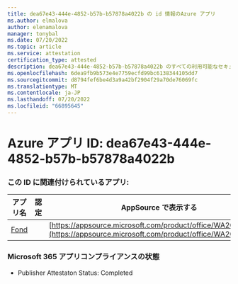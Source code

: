 ```yaml
---
title: dea67e43-444e-4852-b57b-b57878a4022b の id 情報のAzure アプリ
ms.author: elmalova
author: elenamalova
manager: tonybal
ms.date: 07/20/2022
ms.topic: article
ms.service: attestation
certification_type: attested
description: dea67e43-444e-4852-b57b-b57878a4022b のすべての利用可能なセキュリティとコンプライアンス情報。
ms.openlocfilehash: 6dea9fb9b573e4e7759ecfd99bc6138344105dd7
ms.sourcegitcommit: d8794fef6be4d3a9a42bf2904f29a70de76069fc
ms.translationtype: MT
ms.contentlocale: ja-JP
ms.lasthandoff: 07/20/2022
ms.locfileid: "66895645"
---
```

# <a name="azure-app-id-dea67e43-444e-4852-b57b-b57878a4022b"></a>Azure アプリ ID: dea67e43-444e-4852-b57b-b57878a4022b


### <a name="apps-associated-with-this-id"></a>この ID に関連付けられているアプリ:
| **アプリ名** | **認定** | **AppSource で表示する** |
|--------------|---------------|-----------------------|
| [Fond](../forward/WA200003631.md) |  | [https://appsource.microsoft.com/product/office/WA200003631](https://appsource.microsoft.com/product/office/WA200003631) |

### <a name="microsoft-365-app-compliance-status"></a>Microsoft 365 アプリコンプライアンスの状態
- Publisher Attestaton Status: Completed
